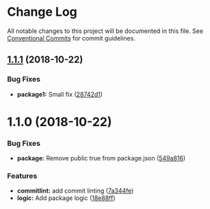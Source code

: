 # Change Log

All notable changes to this project will be documented in this file.
See [Conventional Commits](https://conventionalcommits.org) for commit guidelines.

## [1.1.1](https://github.com/andreaspalsson/monotest/compare/@andreas.palsson/package1@1.1.0...@andreas.palsson/package1@1.1.1) (2018-10-22)


### Bug Fixes

* **package1:** Small fix ([28742d1](https://github.com/andreaspalsson/monotest/commit/28742d1))





# 1.1.0 (2018-10-22)


### Bug Fixes

* **package:** Remove public true from package.json ([549a816](https://github.com/andreaspalsson/monotest/commit/549a816))


### Features

* **commitlint:** add commit linting ([7a344fe](https://github.com/andreaspalsson/monotest/commit/7a344fe))
* **logic:** Add package logic ([18e88ff](https://github.com/andreaspalsson/monotest/commit/18e88ff))
